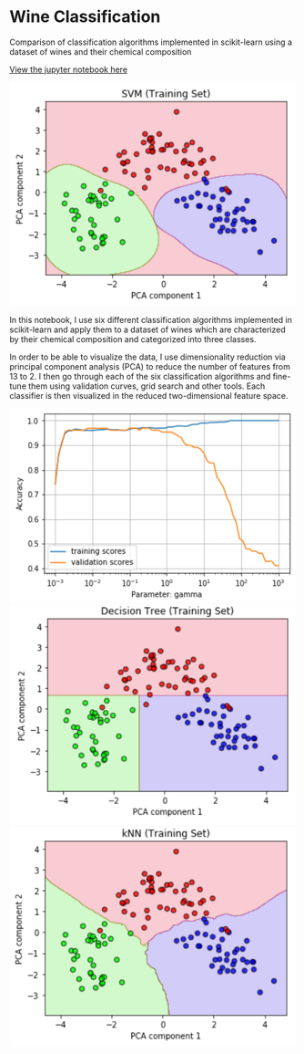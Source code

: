 # Wine Classification
Comparison of classification algorithms implemented in scikit-learn using a dataset of wines and their chemical composition

[View the jupyter notebook here](https://nbviewer.jupyter.org/github/christopherbronner/Wine_Classification/blob/master/Classifiers%20Wine.ipynb)

<img src="images/2-svm.png">

In this notebook, I use six different classification algorithms implemented in scikit-learn and apply them to a dataset of wines which are characterized by their chemical composition and categorized into three classes. 

In order to be able to visualize the data, I use dimensionality reduction via principal component analysis (PCA) to reduce the number of features from 13 to 2. I then go through each of the six classification algorithms and fine-tune them using validation curves, grid search and other tools. Each classifier is then visualized in the reduced two-dimensional feature space.

<img src="images/3-svm valid.png">

<img src="images/4-trees.png">

<img src="images/5-knn.png">
